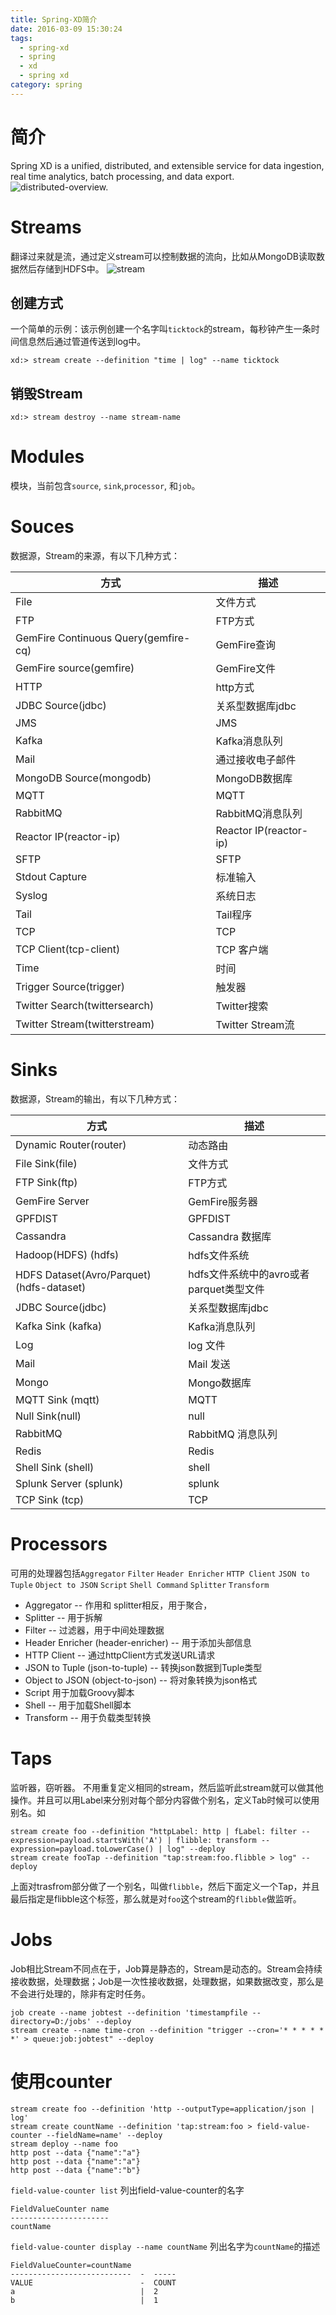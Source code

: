 ```yaml
---
title: Spring-XD简介
date: 2016-03-09 15:30:24
tags:
  - spring-xd
  - spring
  - xd
  - spring xd
category: spring
---
```


# 简介
Spring XD is a unified, distributed, and extensible service for data ingestion, real time analytics, batch processing, and data export.
![distributed-overview.](/images/xd/xd-overview.png)
# Streams
翻译过来就是流，通过定义stream可以控制数据的流向，比如从MongoDB读取数据然后存储到HDFS中。
![stream](/images/xd/stream.png)
## 创建方式
一个简单的示例：该示例创建一个名字叫`ticktock`的stream，每秒钟产生一条时间信息然后通过管道传送到log中。
```
xd:> stream create --definition "time | log" --name ticktock
```
## 销毁Stream
```
xd:> stream destroy --name stream-name
```

# Modules
模块，当前包含`source`, `sink`,`processor`, 和`job`。

# Souces
数据源，Stream的来源，有以下几种方式：

方式|描述
----|------
File|文件方式
FTP|FTP方式
GemFire Continuous Query(gemfire-cq)|GemFire查询
GemFire source(gemfire)|GemFire文件
HTTP|http方式
JDBC Source(jdbc)|关系型数据库jdbc
JMS|JMS
Kafka|Kafka消息队列
Mail|通过接收电子邮件
MongoDB Source(mongodb)|MongoDB数据库
MQTT|MQTT
RabbitMQ|RabbitMQ消息队列
Reactor IP(reactor-ip)|Reactor IP(reactor-ip)
SFTP|SFTP
Stdout Capture| 标准输入
Syslog|系统日志
Tail | Tail程序
TCP|TCP
TCP Client(tcp-client)|TCP 客户端
Time|时间
Trigger Source(trigger)|触发器
Twitter Search(twittersearch)|Twitter搜索
Twitter Stream(twitterstream)|Twitter Stream流

# Sinks
数据源，Stream的输出，有以下几种方式：

方式|描述
----|------
Dynamic Router(router)|动态路由
File Sink(file)|文件方式
FTP Sink(ftp)|FTP方式
GemFire Server|GemFire服务器
GPFDIST|GPFDIST
Cassandra|Cassandra 数据库
Hadoop(HDFS) (hdfs)|hdfs文件系统
HDFS Dataset(Avro/Parquet) (hdfs-dataset)|hdfs文件系统中的avro或者parquet类型文件
JDBC Source(jdbc)|关系型数据库jdbc
Kafka Sink (kafka)|Kafka消息队列
Log | log 文件
Mail | Mail 发送
Mongo | Mongo数据库
MQTT Sink (mqtt) | MQTT
Null Sink(null) | null
RabbitMQ|RabbitMQ 消息队列
Redis | Redis
Shell Sink (shell) |shell
Splunk Server (splunk) | splunk
TCP Sink (tcp) |TCP

# Processors
可用的处理器包括`Aggregator` `Filter` `Header Enricher` `HTTP Client` `JSON to Tuple` `Object to JSON` `Script` `Shell Command` `Splitter` `Transform`
- Aggregator -- 作用和 splitter相反，用于聚合，
- Splitter -- 用于拆解
- Filter -- 过滤器，用于中间处理数据
- Header Enricher (header-enricher) -- 用于添加头部信息
- HTTP Client -- 通过httpClient方式发送URL请求
- JSON to Tuple (json-to-tuple) -- 转换json数据到Tuple类型
- Object to JSON (object-to-json) -- 将对象转换为json格式
- Script 用于加载Groovy脚本
- Shell -- 用于加载Shell脚本
- Transform -- 用于负载类型转换

# Taps
监听器，窃听器。
不用重复定义相同的stream，然后监听此stream就可以做其他操作。并且可以用Label来分别对每个部分内容做个别名，定义Tab时候可以使用别名。如
```
stream create foo --definition "httpLabel: http | fLabel: filter --expression=payload.startsWith('A') | flibble: transform --expression=payload.toLowerCase() | log" --deploy
stream create fooTap --definition "tap:stream:foo.flibble > log" --deploy
```
上面对trasfrom部分做了一个别名，叫做`flibble`，然后下面定义一个Tap，并且最后指定是flibble这个标签，那么就是对`foo`这个stream的`flibble`做监听。

# Jobs
Job相比Stream不同点在于，Job算是静态的，Stream是动态的。Stream会持续接收数据，处理数据；Job是一次性接收数据，处理数据，如果数据改变，那么是不会进行处理的，除非有定时任务。
```
job create --name jobtest --definition 'timestampfile --directory=D:/jobs' --deploy
stream create --name time-cron --definition "trigger --cron='* * * * * *' > queue:job:jobtest" --deploy
```

# 使用counter
```
stream create foo --definition 'http --outputType=application/json | log'
stream create countName --definition 'tap:stream:foo > field-value-counter --fieldName=name' --deploy
stream deploy --name foo
http post --data {"name":"a"}
http post --data {"name":"a"}
http post --data {"name":"b"}
```
`field-value-counter list` 列出field-value-counter的名字
```
FieldValueCounter name
----------------------
countName
```

`field-value-counter display --name countName` 列出名字为`countName`的描述
```
FieldValueCounter=countName
---------------------------  -  -----
VALUE                        -  COUNT
a                            |  2
b                            |  1
```  
